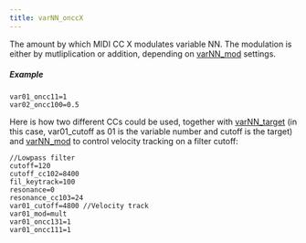 ```yaml
---
title: varNN_onccX
---
```

The amount by which MIDI CC X modulates variable NN. The modulation is either
by mutliplication or addition, depending on [varNN_mod](varNN_mod) settings.

##### Example

```
var01_oncc11=1
var02_oncc100=0.5
```

Here is how two different CCs could be used, together with [varNN_target](varNN_target) 
(in this case, var01_cutoff as 01 is the variable number and cutoff is the target) and [varNN_mod](varNN_mod) to control velocity tracking on a filter cutoff:

```
//Lowpass filter
cutoff=120
cutoff_cc102=8400
fil_keytrack=100
resonance=0
resonance_cc103=24
var01_cutoff=4800 //Velocity track
var01_mod=mult
var01_oncc131=1
var01_oncc111=1
```
